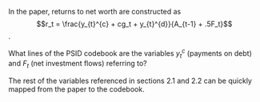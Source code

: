 In the paper, returns to net worth are constructed as $$r_t = \frac{y_{t}^{c} + cg_t + y_{t}^{d}}{A_{t-1} + .5F_t}$$.

What lines of the PSID codebook are the variables $y_{t}^{c}$ (payments on debt) and $F_t$ (net investment flows) referring to?

The rest of the variables referenced in sections 2.1 and 2.2 can be quickly mapped from the paper to the codebook.